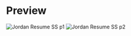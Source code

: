 # Preview
![Jordan Resume SS p1](https://github.com/user-attachments/assets/4a2f6750-7019-4396-8070-4394fd681d4a)
![Jordan Resume SS p2](https://github.com/user-attachments/assets/ccf3fffd-93c7-4ebd-be07-5ead589eefe9)
